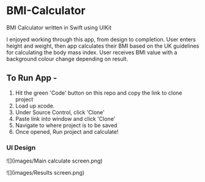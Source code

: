 # BMI-Calculator
BMI Calculator written in Swift using UIKit

I enjoyed working through this app, from design to completion.
User enters height and weight, then app calculates their BMI based on the UK guidelines for calculating the body mass index.
User receives BMI value with a background colour change depending on result.

## To Run App - 

1. Hit the green 'Code' button on this repo and copy the link to clone project
2. Load up xcode.
3. Under Source Control, click 'Clone'
4. Paste link into window and click 'Clone'
5. Navigate to where project is to be saved
6. Once opened, Run project and calculate!

### UI Design

![](images/Main calculate screen.png)

![](images/Results screen.png)

